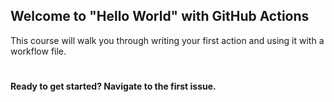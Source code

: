 ## Welcome to "Hello World" with GitHub Actions

This course will walk you through writing your first action and using it with a workflow file. 
#
**Ready to get started? Navigate to the first issue.**
